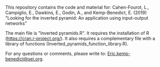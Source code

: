 This repository contains the code and material for: Cahen-Fourot, L., Campiglio, E., Dawkins, E., Godin, A., and Kemp-Benedict, E. (2019) "Looking for the inverted pyramid: An application using input-output networks"

The main file is "Inverted pyramids.R". It requires the installation of R (https://cran.r-project.org/). It also requires a complementary file with a library of functions (Inverted_pyramids_function_library.R).

For any questions or comments, please write to: Eric.kemp-benedict@sei.org.
